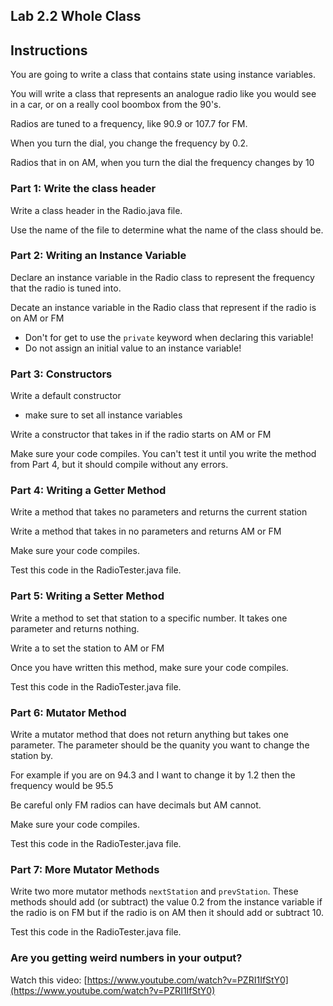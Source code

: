 ## Lab 2.2 Whole Class

## Instructions

You are going to write a class that contains state using instance variables.

You will write a class that represents an analogue radio like you would see in a car, or on a really cool boombox from the 90's.

Radios are tuned to a frequency, like 90.9 or 107.7 for FM.

When you turn the dial, you change the frequency by 0.2.

Radios that in on AM, when you turn the dial the frequency changes by 10

### Part 1: Write the class header

Write a class header in the Radio.java file.

Use the name of the file to determine what the name of the class should be.

### Part 2: Writing an Instance Variable

Declare an instance variable in the Radio class to represent the frequency that the radio is tuned into.

Decate an instance variable in the Radio class that represent if the radio is on AM or FM

- Don't for get to use the ```private``` keyword when declaring this variable!
- Do not assign an initial value to an instance variable!

### Part 3: Constructors
Write a default constructor
- make sure to set all instance variables

Write a constructor that takes in if the radio starts on AM or FM


Make sure your code compiles. You can't test it until you write the method from Part 4, but it should compile without any errors.

### Part 4: Writing a Getter Method

Write a method that takes no parameters and returns the current station

Write a method that takes in no parameters and returns AM or FM

Make sure your code compiles.

Test this code in the RadioTester.java file.


### Part 5: Writing a Setter Method

Write a method to set that station to a specific number. It takes one parameter and returns nothing.

Write a to set the station to AM or FM

Once you have written this method, make sure your code compiles.

Test this code in the RadioTester.java file.

### Part 6: Mutator Method
Write a mutator method that does not return anything but takes one parameter. The parameter should be the quanity you want to change the station by.  

For example if you are on 94.3 and I want to change it by 1.2 then the frequency would be 95.5

Be careful only FM radios can have decimals but AM cannot.

Make sure your code compiles.

Test this code in the RadioTester.java file.


### Part 7: More Mutator Methods

Write two more mutator methods ```nextStation``` and ```prevStation```. 
These methods should add (or subtract) the value 0.2 from the instance variable if the radio is on FM 
but if the radio is on AM then it should add or subtract 10.

Test this code in the RadioTester.java file.

### Are you getting weird numbers in your output?
Watch this video: [https://www.youtube.com/watch?v=PZRI1IfStY0](https://www.youtube.com/watch?v=PZRI1IfStY0)
